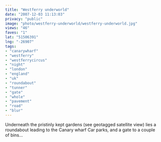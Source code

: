 ```yaml
---
title: "Westferry underworld"
date: "2007-12-03 11:13:03"
privacy: "public"
image: "photo/westferry-underworld/westferry-underworld.jpg"
views: "46"
faves: "1"
lat: "51506391"
lng: "-26907"
tags:
- "canarywharf"
- "westferry"
- "westferrycircus"
- "night"
- "london"
- "england"
- "uk"
- "roundabout"
- "tunner"
- "gate"
- "whole"
- "pavement"
- "road"
- "blur"
---
```

Underneath the pristinly kept gardens (see geotagged satellite view) lies a roundabout leading to the Canary wharf Car parks, and a gate to a couple of bins...
